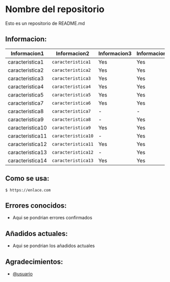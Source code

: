 # Nombre del repositorio

Esto es un repositorio de README.md

## Informacion:

| Informacion1 | Informacion2 | Informacion3 | Informacion4 |
|--------------|--------------|--------------|--------------|
| caracteristica1 | `caracteristica1` | Yes | Yes |
| caracteristica2 | `caracteristica2` | Yes | Yes |
| caracteristica3 | `caracteristica3` | Yes | Yes |
| caracteristica4 | `caracteristica4` | Yes | Yes |
| caracteristica5 | `caracteristica5` | Yes | Yes |
| caracteristica7 | `caracteristica6` | Yes | Yes |
| caracteristica8 | `caracteristica7` | - | - |
| caracteristica9 | `caracteristica8` | - | Yes |
| caracteristica10 | `caracteristica9` | Yes | Yes |
| caracteristica11 | `caracteristica10` | - | Yes |
| caracteristica12 | `caracteristica11` | Yes | Yes |
| caracteristica13 | `caracteristica12` | - | Yes |
| caracteristica14 | `caracteristica13` | Yes | Yes |

## Como se usa:

    $ https://enlace.com

## Errores conocidos:

- Aqui se pondrian errores confirmados

## Añadidos actuales:

* Aqui se pondrian los añadidos actuales

## Agradecimientos:

* [@usuario](https://github.com/usuario)


